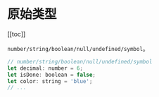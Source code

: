 # 原始类型

[[toc]]

`number/string/boolean/null/undefined/symbol`。

```js
// number/string/boolean/null/undefined/symbol
let decimal: number = 6;
let isDone: boolean = false;
let color: string = 'blue';
// ...
```
